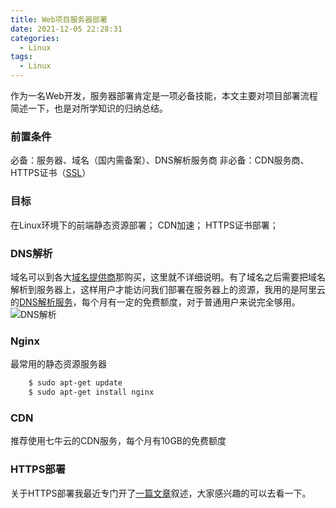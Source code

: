 ```yaml
---
title: Web项目服务器部署
date: 2021-12-05 22:28:31
categories:
  - Linux
tags: 
  - Linux
---
```


作为一名Web开发，服务器部署肯定是一项必备技能，本文主要对项目部署流程简述一下，也是对所学知识的归纳总结。

### 前置条件
必备：服务器、域名（国内需备案）、DNS解析服务商
非必备：CDN服务商、HTTPS证书（[SSL](https://blog.123123.store/ssl.html)）

### 目标
在Linux环境下的前端静态资源部署；
CDN加速；
HTTPS证书部署；

<!-- more -->

### DNS解析
域名可以到各大[域名提供商](https://wanwang.aliyun.com/)那购买，这里就不详细说明。有了域名之后需要把域名解析到服务器上，这样用户才能访问我们部署在服务器上的资源，我用的是阿里云的[DNS解析服务](https://dns.console.aliyun.com/#/pdns/dashboard)，每个月有一定的免费额度，对于普通用户来说完全够用。
![DNS解析](https://resource.123123.store/blog/server-deploy/server-deploy-dns.jpg)

### Nginx
最常用的静态资源服务器
``` bash
	$ sudo apt-get update
	$ sudo apt-get install nginx
```

### CDN
推荐使用七牛云的CDN服务，每个月有10GB的免费额度

### HTTPS部署
关于HTTPS部署我最近专门开了[一篇文章](https://blog.123123.store/ssl.html)叙述，大家感兴趣的可以去看一下。
